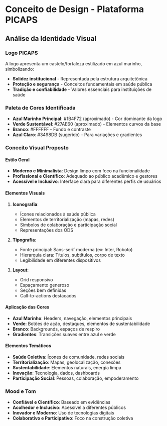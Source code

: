 # Conceito de Design - Plataforma PICAPS

## Análise da Identidade Visual

### Logo PICAPS
A logo apresenta um castelo/fortaleza estilizado em azul marinho, simbolizando:
- **Solidez institucional** - Representada pela estrutura arquitetônica
- **Proteção e segurança** - Conceitos fundamentais em saúde pública
- **Tradição e confiabilidade** - Valores essenciais para instituições de saúde

### Paleta de Cores Identificada
- **Azul Marinho Principal**: #1B4F72 (aproximado) - Cor dominante da logo
- **Verde Sustentável**: #27AE60 (aproximado) - Elementos curvos da base
- **Branco**: #FFFFFF - Fundo e contraste
- **Azul Claro**: #3498DB (sugerido) - Para variações e gradientes

### Conceito Visual Proposto

#### Estilo Geral
- **Moderno e Minimalista**: Design limpo com foco na funcionalidade
- **Profissional e Científico**: Adequado ao público acadêmico e gestores
- **Acessível e Inclusivo**: Interface clara para diferentes perfis de usuários

#### Elementos Visuais
1. **Iconografia**: 
   - Ícones relacionados à saúde pública
   - Elementos de territorialização (mapas, redes)
   - Símbolos de colaboração e participação social
   - Representações dos ODS

2. **Tipografia**:
   - Fonte principal: Sans-serif moderna (ex: Inter, Roboto)
   - Hierarquia clara: Títulos, subtítulos, corpo de texto
   - Legibilidade em diferentes dispositivos

3. **Layout**:
   - Grid responsivo
   - Espaçamento generoso
   - Seções bem definidas
   - Call-to-actions destacados

#### Aplicação das Cores
- **Azul Marinho**: Headers, navegação, elementos principais
- **Verde**: Botões de ação, destaques, elementos de sustentabilidade
- **Branco**: Backgrounds, espaços de respiro
- **Gradientes**: Transições suaves entre azul e verde

#### Elementos Temáticos
- **Saúde Coletiva**: Ícones de comunidade, redes sociais
- **Territorialização**: Mapas, geolocalização, conexões
- **Sustentabilidade**: Elementos naturais, energia limpa
- **Inovação**: Tecnologia, dados, dashboards
- **Participação Social**: Pessoas, colaboração, empoderamento

### Mood e Tom
- **Confiável e Científico**: Baseado em evidências
- **Acolhedor e Inclusivo**: Acessível a diferentes públicos
- **Inovador e Moderno**: Uso de tecnologias digitais
- **Colaborativo e Participativo**: Foco na construção coletiva

